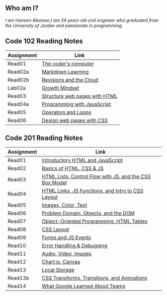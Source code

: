 
## Who am I?

*I am Haneen Abonser,I am 24 years old civil engineer who graduated from the University of Jordan and passionate in programming.*


## Code 102 Reading Notes 

|       Assignment       |              Link                            |
|------------------------|----------------------------------------------|
|      Read01            |  [The coder's computer](102/read01.md)           |
|      Read02a           |  [Markdown Learning](102/read02a.md)             |
|      Read02b           |  [Revisions and the Cloud](102/read02b.md)       |
|      Lab02a            |  [Growth Mindset](102/labo2a-markdownlearning.md)|
|      Read03            |  [Structure web pages with HTML](102/read03.md)  |
|      Read04a           |  [Programming with JavaScript](102/read04a.md)   |
|      Read05            |  [Operators and Loops](102/read05.md)            |
|      Read06            |  [Design web pages with CSS](102/read06.md)      |




## Code 201 Reading Notes

|       Assignment       |              Link                            |
|------------------------|----------------------------------------------|
|      Read01            |  [Introductory HTML and JavaScript](201/read01.md)|
|      Read02            |  [Basics of HTML, CSS & JS](201/read02.md)        |
|      Read03            |  [HTML Lists, Control Flow with JS, and the CSS Box Model](201/read03.md)|
|      Read04            |  [HTML Links, JS Functions, and Intro to CSS Layout](201/read04.md)  |
|      Read05            |  [Images, Color, Text](201/read05.md)   |
|      Read06            |  [Problem Domain, Objects, and the DOM](201/read06.md)            |
|      Read07            |  [Object-Oriented Programming, HTML Tables](201/read07.md)      |
|      Read08            |  [CSS Layout](201/read08.md)      |
|      Read09            |  [Forms and JS Events](201/read09.md)      |
|      Read10            |  [Error Handling & Debugging](201/read10.md)      |
|      Read11            |  [Audio, Video, Images](201/read11.md)      |
|      Read12            |  [Chart.js, Canvas](201/read12.md)      |
|      Read13            |  [Local Storage ](201/read13.md)      |
|      Read13b           |  [CSS Transforms, Transitions, and Animations](201/read13b.md)      |
|      Read14            |  [What Google Learned About Teams](201/read14.md)      |



